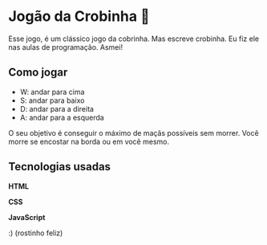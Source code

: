 # Jogão da Crobinha 🐍

 Esse jogo, é um clássico jogo da cobrinha. Mas escreve crobinha. Eu fiz ele nas aulas de programação. Asmei!

 ## Como jogar
 
 - W: andar para cima
 - S: andar para baixo
 - D: andar para a direita
 - A: andar para a esquerda
 
 O seu objetivo é conseguir o máximo de maçãs possíveis sem morrer. Você morre se encostar na borda ou em você mesmo.

 ## Tecnologias usadas

 **HTML**

 **CSS**

 **JavaScript**
 
 :) (rostinho feliz)

